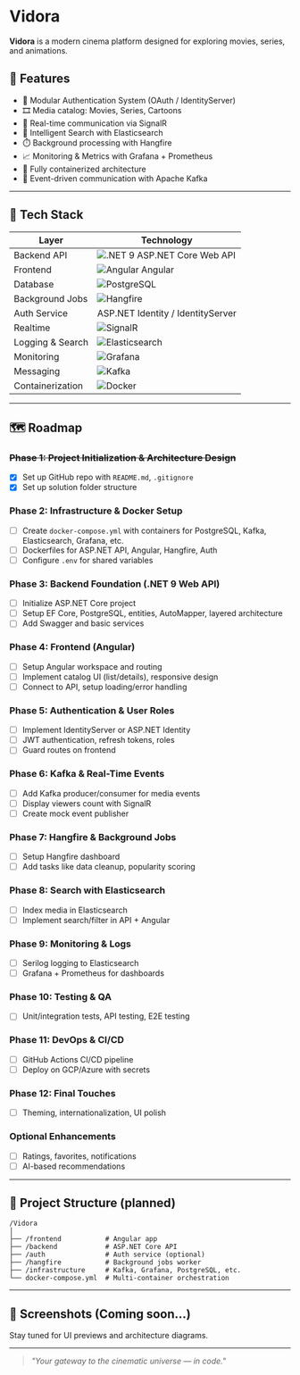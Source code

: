 # Vidora
**Vidora** is a modern cinema platform designed for exploring movies, series, and animations.

## 🚀 Features
- 🔐 Modular Authentication System (OAuth / IdentityServer)
- 🎞️ Media catalog: Movies, Series, Cartoons
- 📡 Real-time communication via SignalR
- 🧠 Intelligent Search with Elasticsearch
- ⏱️ Background processing with Hangfire
- 📈 Monitoring & Metrics with Grafana + Prometheus
- 🐳 Fully containerized architecture
- 🔁 Event-driven communication with Apache Kafka

---

## 🧰 Tech Stack

| Layer              | Technology                                                                 |
|-------------------|-----------------------------------------------------------------------------|
| Backend API        | ![.NET 9](https://img.shields.io/badge/.NET-9.0-blue) ASP.NET Core Web API |
| Frontend           | ![Angular](https://img.shields.io/badge/Angular-19.2.0-red) Angular            |
| Database           | ![PostgreSQL](https://img.shields.io/badge/PostgreSQL-15-blue)             |
| Background Jobs    | ![Hangfire](https://img.shields.io/badge/Hangfire-Jobs-informational)      |
| Auth Service       | ASP.NET Identity / IdentityServer                                          |
| Realtime           | ![SignalR](https://img.shields.io/badge/SignalR-Realtime-brightgreen)      |
| Logging & Search   | ![Elasticsearch](https://img.shields.io/badge/Elasticsearch-Search-yellow) |
| Monitoring         | ![Grafana](https://img.shields.io/badge/Grafana-Dashboard-orange)          |
| Messaging          | ![Kafka](https://img.shields.io/badge/Kafka-Events-ff69b4)                 |
| Containerization   | ![Docker](https://img.shields.io/badge/Docker-Compose-blueviolet) 

---

## 🗺️ Roadmap

### ~~Phase 1: Project Initialization & Architecture Design~~
- [X] Set up GitHub repo with `README.md`, `.gitignore`
- [X] Set up solution folder structure

### Phase 2: Infrastructure & Docker Setup
- [ ] Create `docker-compose.yml` with containers for PostgreSQL, Kafka, Elasticsearch, Grafana, etc.
- [ ] Dockerfiles for ASP.NET API, Angular, Hangfire, Auth
- [ ] Configure `.env` for shared variables

### Phase 3: Backend Foundation (.NET 9 Web API)
- [ ] Initialize ASP.NET Core project
- [ ] Setup EF Core, PostgreSQL, entities, AutoMapper, layered architecture
- [ ] Add Swagger and basic services

### Phase 4: Frontend (Angular)
- [ ] Setup Angular workspace and routing
- [ ] Implement catalog UI (list/details), responsive design
- [ ] Connect to API, setup loading/error handling

### Phase 5: Authentication & User Roles
- [ ] Implement IdentityServer or ASP.NET Identity
- [ ] JWT authentication, refresh tokens, roles
- [ ] Guard routes on frontend

### Phase 6: Kafka & Real-Time Events
- [ ] Add Kafka producer/consumer for media events
- [ ] Display viewers count with SignalR
- [ ] Create mock event publisher

### Phase 7: Hangfire & Background Jobs
- [ ] Setup Hangfire dashboard
- [ ] Add tasks like data cleanup, popularity scoring

### Phase 8: Search with Elasticsearch
- [ ] Index media in Elasticsearch
- [ ] Implement search/filter in API + Angular

### Phase 9: Monitoring & Logs
- [ ] Serilog logging to Elasticsearch
- [ ] Grafana + Prometheus for dashboards

### Phase 10: Testing & QA
- [ ] Unit/integration tests, API testing, E2E testing

### Phase 11: DevOps & CI/CD
- [ ] GitHub Actions CI/CD pipeline
- [ ] Deploy on GCP/Azure with secrets

### Phase 12: Final Touches
- [ ] Theming, internationalization, UI polish

### Optional Enhancements
- [ ] Ratings, favorites, notifications
- [ ] AI-based recommendations

---

## 📂 Project Structure (planned)
```
/Vidora
│
├── /frontend           # Angular app
├── /backend            # ASP.NET Core API
├── /auth               # Auth service (optional)
├── /hangfire           # Background jobs worker
├── /infrastructure     # Kafka, Grafana, PostgreSQL, etc.
└── docker-compose.yml  # Multi-container orchestration
```

---

## 📸 Screenshots (Coming soon...)

Stay tuned for UI previews and architecture diagrams.

---

> _"Your gateway to the cinematic universe — in code."_
